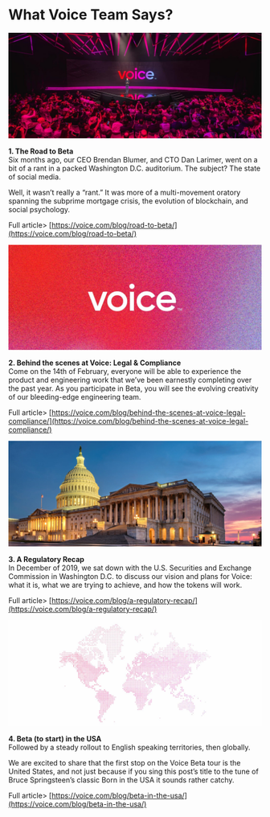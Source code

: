 # What Voice Team Says?

![](<../../.gitbook/assets/image (1) (1) (1) (1).png>)

**1. The Road to Beta**\
Six months ago, our CEO Brendan Blumer, and CTO Dan Larimer, went on a bit of a rant in a packed Washington D.C. auditorium. The subject? The state of social media.

Well, it wasn’t really a “rant.” It was more of a multi-movement oratory spanning the subprime mortgage crisis, the evolution of blockchain, and social psychology.

Full article> [https://voice.com/blog/road-to-beta/](https://voice.com/blog/road-to-beta/)

![](<../../.gitbook/assets/image (10).png>)

**2. Behind the scenes at Voice: Legal & Compliance**\
Come on the 14th of February, everyone will be able to experience the product and engineering work that we’ve been earnestly completing over the past year. As you participate in Beta, you will see the evolving creativity of our bleeding-edge engineering team.

Full article> [https://voice.com/blog/behind-the-scenes-at-voice-legal-compliance/](https://voice.com/blog/behind-the-scenes-at-voice-legal-compliance/)

![](<../../.gitbook/assets/image (24).png>)

**3. A Regulatory Recap**\
In December of 2019, we sat down with the U.S. Securities and Exchange Commission in Washington D.C. to discuss our vision and plans for Voice: what it is, what we are trying to achieve, and how the tokens will work.

Full article> [https://voice.com/blog/a-regulatory-recap/](https://voice.com/blog/a-regulatory-recap/)

![](<../../.gitbook/assets/image (6).png>)

**4. Beta (to start) in the USA**\
Followed by a steady rollout to English speaking territories, then globally.

We are excited to share that the first stop on the Voice Beta tour is the United States, and not just because if you sing this post’s title to the tune of Bruce Springsteen’s classic Born in the USA it sounds rather catchy.

Full article> [https://voice.com/blog/beta-in-the-usa/](https://voice.com/blog/beta-in-the-usa/)
